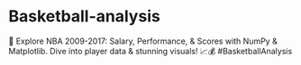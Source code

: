 # Basketball-analysis
🏀 Explore NBA 2009-2017: Salary, Performance, &amp; Scores with NumPy &amp; Matplotlib. Dive into player data &amp; stunning visuals! 📈💰 #BasketballAnalysis
